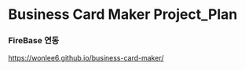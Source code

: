 # Business Card Maker Project_Plan

### FireBase 연동

https://wonlee6.github.io/business-card-maker/
